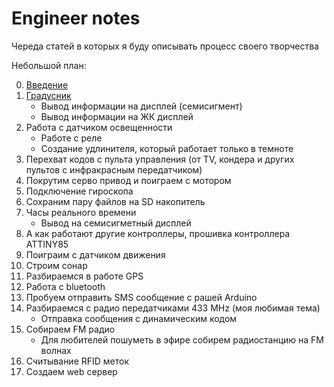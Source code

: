 # Engineer notes
Череда статей в которых я буду описывать процесс своего творчества

Небольшой план:

0. [Введение](notes/00-About-Arduino.md)
1. [Градусник](notes/01-Thermometer.md)
    * Вывод информации на дисплей (семисигмент)
    * Вывод информации на ЖК дисплей
2. Работа с датчиком освещенности
    * Работе с реле
    * Создание удлинителя, который работает только в темноте
3. Перехват кодов с пульта управления (от TV, кондера и других пультов с инфракрасным передатчиком)
4. Покрутим серво привод и поиграем с мотором
5. Подключение гироскопа
6. Сохраним пару файлов на SD накопитель
7. Часы реального времени
    * Вывод на семисигметный дисплей
8. А как работают другие контроллеры, прошивка контроллера ATTINY85
9. Поиграим с датчиком движения
10. Строим сонар
11. Разбираемся в работе GPS
12. Работа с bluetooth
13. Пробуем отправить SMS сообщение с рашей Arduino
14. Разбираемся с радио передатчиками 433 MHz (моя любимая тема)
    * Отправка сообщения с динамическим кодом
15. Собираем FM радио
    * Для любителей пошуметь в эфире собирем радиостанцию на FM волнах
16. Считывание RFID меток
17. Создаем web сервер
